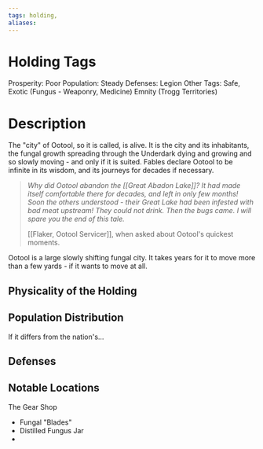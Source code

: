 ```yaml
---
tags: holding,
aliases:
---
```


# Holding Tags
Prosperity: Poor
Population: Steady
Defenses: Legion
Other Tags: Safe, Exotic (Fungus - Weaponry, Medicine) Emnity (Trogg Territories)

# Description
The "city" of Ootool, so it is called, is alive. It is the city and its inhabitants, the fungal growth spreading through the Underdark dying and growing and so slowly moving - and only if it is suited. Fables declare Ootool to be infinite in its wisdom, and its journeys for decades if necessary.

> *Why did Ootool abandon the [[Great Abadon Lake]]? It had made itself comfortable there for decades, and left in only few months! Soon the others understood - their Great Lake had been infested with bad meat upstream! They could not drink. Then the bugs came. I will spare you the end of this tale.*
> 
> [[Flaker, Ootool Servicer]], when asked about Ootool's quickest moments.

Ootool is a large slowly shifting fungal city. It takes years for it to move more than a few yards - if it wants to move at all.
## Physicality of the Holding

## Population Distribution
If it differs from the nation's...

## Defenses

## Notable Locations
The Gear Shop
- Fungal "Blades"
- Distilled Fungus Jar
- 

